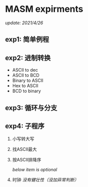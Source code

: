 # MASM expirments
*update: 2021/4/26*

## exp1: 简单例程

## exp2: 进制转换
- ASCII to dec
- ASCII to BCD
- Binary to ASCII
- Hex to ASCII
- BCD to binary


## exp3: 循环与分支

## exp4: 子程序
1. 小写转大写
2. 找ASCII最大
3. 按ASCII排降序

    *below item is optional*

4. 时钟 *没有健壮性（没加异常判断）*